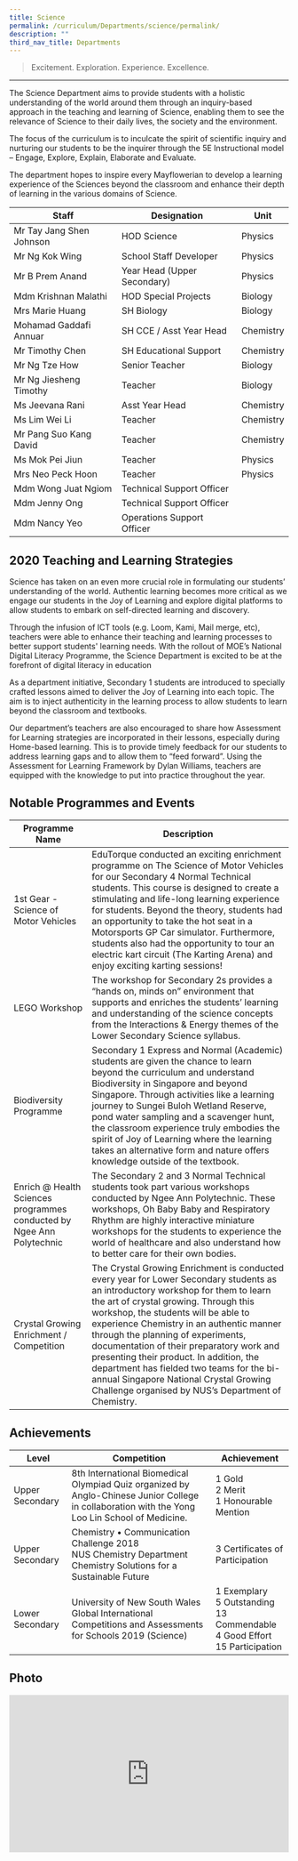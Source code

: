 ```yaml
---
title: Science
permalink: /curriculum/Departments/science/permalink/
description: ""
third_nav_title: Departments
---
```

> Excitement. Exploration. Experience. Excellence. 

---------------------------------------------------------

The Science Department aims to provide students with a holistic understanding of the world around them through an inquiry-based approach in the teaching and learning of Science, enabling them to see the relevance of Science to their daily lives, the society and the environment.&nbsp;

The focus of the curriculum is to inculcate the spirit of scientific inquiry and nurturing our students to be the inquirer through the 5E Instructional model – Engage, Explore, Explain, Elaborate and Evaluate.

The department hopes to inspire every Mayflowerian to develop a learning experience of the Sciences beyond the classroom and enhance their depth of learning in the various domains of Science.

|Staff | Designation | Unit |
|---|---|---|
| Mr Tay Jang Shen Johnson | HOD Science | Physics |
| Mr Ng Kok Wing | School Staff Developer | Physics |
| Mr B Prem Anand | Year Head (Upper Secondary) | Physics |
| Mdm Krishnan Malathi | HOD Special Projects | Biology |
| Mrs Marie Huang | SH Biology | Biology | 
| Mohamad Gaddafi Annuar | SH CCE / Asst Year Head | Chemistry |
| Mr Timothy Chen | SH Educational Support | Chemistry |
| Mr Ng Tze How | Senior Teacher | Biology |
| Mr Ng Jiesheng Timothy | Teacher | Biology |
| Ms Jeevana Rani | Asst Year Head | Chemistry |
| Ms Lim Wei Li | Teacher | Chemistry | 
| Mr Pang Suo Kang David | Teacher | Chemistry |
| Ms Mok Pei Jiun | Teacher | Physics |
| Mrs Neo Peck Hoon | Teacher | Physics |
| Mdm Wong Juat Ngiom | Technical Support Officer |
| Mdm Jenny Ong | Technical Support Officer |
| Mdm Nancy Yeo |  Operations Support Officer |



2020 Teaching and Learning Strategies
-------------------------------------

Science has taken on an even more crucial role in formulating our students’ understanding of the world. Authentic learning becomes more critical as we engage our students in the Joy of Learning and explore digital platforms to allow students to embark on self-directed learning and discovery.

Through the infusion of ICT tools (e.g. Loom, Kami, Mail merge, etc), teachers were able to enhance their teaching and learning processes to better support students' learning needs. With the rollout of MOE’s National Digital Literacy Programme, the Science Department is excited to be at the forefront of digital literacy in education

As a department initiative, Secondary 1 students are introduced to specially crafted lessons aimed to deliver the Joy of Learning into each topic. The aim is to inject authenticity in the learning process to allow students to learn beyond the classroom and textbooks.

Our department’s teachers are also encouraged to share how Assessment for Learning strategies are incorporated in their lessons, especially during Home-based learning. This is to provide timely feedback for our students to address learning gaps and to allow them to “feed forward”. Using the Assessment for Learning Framework by Dylan Williams, teachers are equipped with the knowledge to put into practice throughout the year.

Notable Programmes and Events
-----------------------------
| Programme Name | Description |
| --- | --- |
| 1st Gear - Science of Motor Vehicles | EduTorque conducted an exciting enrichment programme on The Science of Motor Vehicles for our Secondary 4 Normal Technical students. This course is designed to create a stimulating and life-long learning experience for students. Beyond the theory, students had an opportunity to take the hot seat in a Motorsports GP Car simulator. Furthermore, students also had the opportunity to tour an electric kart circuit (The Karting Arena) and enjoy exciting karting sessions! |
| LEGO Workshop | The workshop for Secondary 2s provides a “hands on, minds on” environment that supports and enriches the students’ learning and understanding of the science concepts from the Interactions &amp; Energy themes of the Lower Secondary Science syllabus. |
| Biodiversity Programme | Secondary 1 Express and Normal (Academic) students are given the chance to learn beyond the curriculum and understand Biodiversity in Singapore and beyond Singapore. Through activities like a learning journey to Sungei Buloh Wetland Reserve, pond water sampling and a scavenger hunt, the classroom experience truly embodies the spirit of Joy of Learning where the learning takes an alternative form and nature offers knowledge outside of the textbook. |
| Enrich @ Health Sciences programmes conducted by Ngee Ann Polytechnic | The Secondary 2 and 3 Normal Technical students took part various workshops conducted by Ngee Ann Polytechnic. These workshops, Oh Baby Baby and Respiratory Rhythm are highly interactive miniature workshops for the students to experience the world of healthcare and also understand how to better care for their own bodies. |
| Crystal Growing Enrichment / Competition | The Crystal Growing Enrichment is conducted every year for Lower Secondary students as an introductory workshop for them to learn the art of crystal growing. Through this workshop, the students will be able to experience Chemistry in an authentic manner through the planning of experiments, documentation of their preparatory work and presenting their product. In addition, the department has fielded two teams for the bi-annual Singapore National Crystal Growing Challenge organised by NUS’s Department of Chemistry.	|

Achievements
------------
| Level | Competition | Achievement |
| ---	|---	|---	|
| Upper Secondary 	| 8th International Biomedical Olympiad Quiz organized by Anglo-Chinese Junior College in collaboration with the Yong Loo Lin School of Medicine. 	| 1 Gold<br>2 Merit<br>1 Honourable Mention<br>	|
| Upper Secondary 	| Chemistry • Communication Challenge 2018<br>NUS Chemistry Department<br>Chemistry Solutions for a Sustainable Future 	| 3 Certificates  of Participation	|
| Lower Secondary 	| University of New South Wales Global International Competitions and Assessments for Schools 2019 (Science) 	| 1 Exemplary<br>5 Outstanding<br>13 Commendable<br>4 Good Effort<br>15 Participation 	|

Photo
-----
<div style="position:relative;width:100%;padding-bottom: 56.25%;height: 0; overflow: hidden;"><iframe style="position: absolute; top: 0; left: 0; width: 100%; height: 100%;" allowfullscreen="true" frameborder="0" src="https://docs.google.com/presentation/d/e/2PACX-1vQ094Pij22laSkpstPIM7ZSV0_luNhq2AhvWX-_cOybnT0_Es9_K4YjLIxN93Wvp-vCj6_2XfoEMo2F/embed?start=1&amp;loop=true&amp;delayms=3000"></iframe></div>